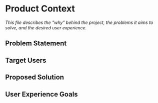 # Product Context

_This file describes the "why" behind the project, the problems it aims to solve, and the desired user experience._

## Problem Statement

## Target Users

## Proposed Solution

## User Experience Goals
